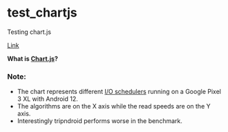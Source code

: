 # test_chartjs
Testing chart.js

[Link](https://futomaki-bit.github.io/test_chartjs/)

**What is [Chart.js](https://www.chartjs.org/)?**

### Note:
- The chart represents different [I/O schedulers](https://en.wikipedia.org/wiki/I/O_scheduling) running on a Google Pixel 3 XL with Android 12.
- The algorithms are on the X axis while the read speeds are on the Y axis.
- Interestingly tripndroid performs worse in the benchmark.

